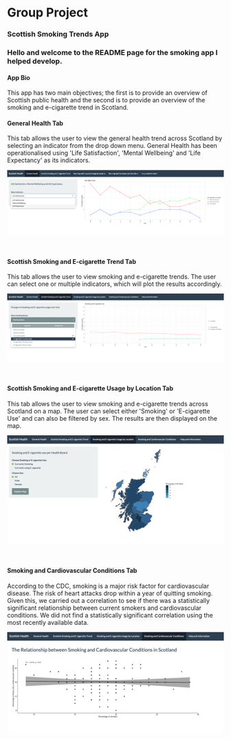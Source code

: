 # Group Project
### Scottish Smoking Trends App 

### Hello and welcome to the README page for the smoking app I helped develop.

#### App Bio

This app has two main objectives; the first is to provide an overview of Scottish public health and the second is to provide an overview of the smoking and e-cigarette trend in Scotland.

#### General Health Tab

This tab allows the user to view the general health trend across Scotland by selecting an indicator from the drop down menu. General Health has been operationalised using 'Life Satisfaction', 'Mental Wellbeing' and 'Life Expectancy' as its indicators.

![](images/tab_1.png)

<br>

#### Scottish Smoking and E-cigarette Trend Tab

This tab allows the user to view smoking and e-cigarette trends. The user can select one or multiple indicators, which will plot the results accordingly.

![](images/tab_2.png)

<br>

#### Scottish Smoking and E-cigarette Usage by Location Tab

This tab allows the user to view smoking and e-cigarette trends across Scotland on a map. The user can select either 'Smoking' or 'E-cigarette Use' and can also be filtered by sex. The results are then displayed on the map.

![](images/tab_3.png)

<br>

#### Smoking and Cardiovascular Conditions Tab

According to the CDC, smoking is a major risk factor for cardiovascular disease. The risk of heart attacks drop within a year of quitting smoking. Given this, we carried out a correlation to see if there was a statistically significant relationship between current smokers and cardiovascular conditions. We did not find a statistically significant correlation using the most recently available data.

![](images/tab_4.png)

<br>





















